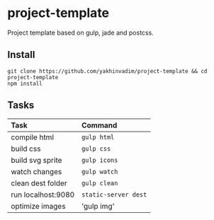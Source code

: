 # project-template
Project template based on gulp, jade and postcss.
## Install
```
git clone https://github.com/yakhinvadim/project-template && cd project-template
npm install
```
## Tasks

Task | Command
:--- | :---
compile html | `gulp html`
build css | `gulp css`
build svg sprite | `gulp icons`
watch changes | `gulp watch`
clean dest folder | `gulp clean`
run localhost:9080 | `static-server dest`
optimize images | 'gulp img'
